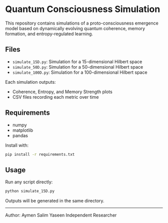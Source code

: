 
# Quantum Consciousness Simulation

This repository contains simulations of a proto-consciousness emergence model based on dynamically evolving quantum coherence, memory formation, and entropy-regulated learning.

## Files
- `simulate_15D.py`: Simulation for a 15-dimensional Hilbert space
- `simulate_50D.py`: Simulation for a 50-dimensional Hilbert space
- `simulate_100D.py`: Simulation for a 100-dimensional Hilbert space

Each simulation outputs:
- Coherence, Entropy, and Memory Strength plots
- CSV files recording each metric over time

## Requirements
- numpy
- matplotlib
- pandas

Install with:
```bash
pip install -r requirements.txt
```

## Usage
Run any script directly:
```bash
python simulate_15D.py
```

Outputs will be generated in the same directory.

---
Author: Aymen Salim Yaseen
Independent Researcher
